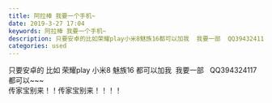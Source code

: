 ```yaml
---
title: 阿拉棒 我要一个手机~
date: 2019-3-27 17:04
keywords: 阿拉棒 我要一个手机~
description: 只要安卓的比如荣耀play小米8魅族16都可以加我  我要一部  QQ394324117都可以~~~传家宝别来！！传家宝别来！！！！
categories: used
---
```

<td class="t_f" id="postmessage_3321672">

只要安卓的 比如 荣耀play 小米8 魅族16 都可以加我  我要一部   QQ394324117 都可以~~~ <br/>
传家宝别来！！传家宝别来！！！！</td>
